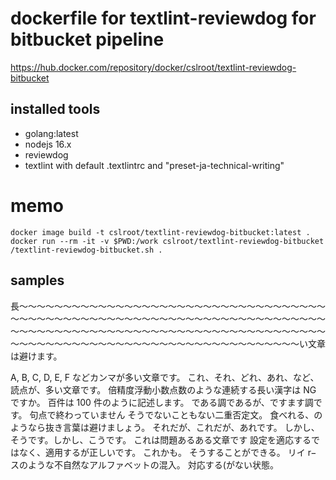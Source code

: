 # dockerfile for textlint-reviewdog for bitbucket pipeline

https://hub.docker.com/repository/docker/cslroot/textlint-reviewdog-bitbucket


## installed tools

- golang:latest
- nodejs 16.x
- reviewdog
- textlint with default .textlintrc and "preset-ja-technical-writing"


# memo

```
docker image build -t cslroot/textlint-reviewdog-bitbucket:latest .
docker run --rm -it -v $PWD:/work cslroot/textlint-reviewdog-bitbucket
/textlint-reviewdog-bitbucket.sh .
```

## samples

長〜〜〜〜〜〜〜〜〜〜〜〜〜〜〜〜〜〜〜〜〜〜〜〜〜〜〜〜〜〜〜〜〜〜〜〜〜〜〜〜〜〜〜〜〜〜〜〜〜〜〜〜〜〜〜〜〜〜〜〜〜〜〜〜〜〜〜〜〜〜〜〜〜〜〜〜〜〜〜〜〜〜〜〜〜〜〜〜〜〜〜〜〜〜〜〜〜〜〜〜〜〜〜〜〜〜〜〜〜〜〜〜〜〜〜〜〜〜〜〜〜〜〜〜〜〜〜〜〜〜〜〜〜〜〜〜〜〜〜〜い文章は避けます。

A, B, C, D, E, F などカンマが多い文章です。
これ、それ、どれ、あれ、など、読点が、多い文章です。
倍精度浮動小数点数のような連続する長い漢字は NG ですか。
百件は 100 件のように記述します。
である調であるが、ですます調です。
句点で終わっていません
そうでないこともない二重否定文。
食べれる、のようなら抜き言葉は避けましょう。
それだが、これだが、あれです。
しかし、そうです。しかし、こうです。
これは問題あるある文章です
設定を適応するではなく、適用するが正しいです。
これかも。
そうすることができる。
リイ r− スのような不自然なアルファベットの混入。
対応する(がない状態。
